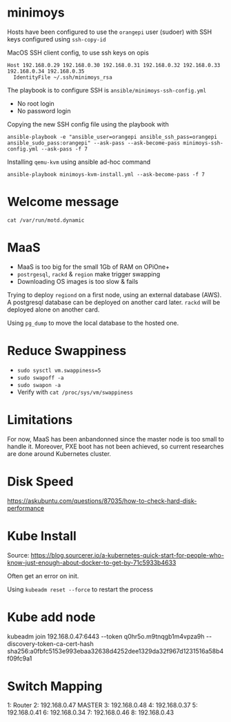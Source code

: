# minimoys

Hosts have been configured to use the `orangepi` user (sudoer) with SSH keys configured using `ssh-copy-id`

MacOS SSH client config, to use ssh keys on opis

```
Host 192.168.0.29 192.168.0.30 192.168.0.31 192.168.0.32 192.168.0.33 192.168.0.34 192.168.0.35
  IdentityFile ~/.ssh/minimoys_rsa
```

The playbook is to configure SSH is `ansible/minimoys-ssh-config.yml`

  - No root login
  - No password login

Copying the new SSH config file using the playbook with

```
ansible-playbook -e "ansible_user=orangepi ansible_ssh_pass=orangepi ansible_sudo_pass:orangepi" --ask-pass --ask-become-pass minimoys-ssh-config.yml --ask-pass -f 7
```

Installing `qemu-kvm` using ansible ad-hoc command

```
ansible-playbook minimoys-kvm-install.yml --ask-become-pass -f 7
```

# Welcome message

`cat /var/run/motd.dynamic`

# MaaS

- MaaS is too big for the small 1Gb of RAM on OPiOne+
- `postrgesql`, `rackd` & `region` make trigger swapping
- Downloading OS images is too slow & fails

Trying to deploy `regiond` on a first node, using an external database (AWS). A postgresql database can be deployed on another card later. `rackd` will be deployed alone on another card.

Using `pg_dump` to move the local database to the hosted one.

# Reduce Swappiness

- `sudo sysctl vm.swappiness=5`
- `sudo swapoff -a`
- `sudo swapon -a`
- Verify with `cat /proc/sys/vm/swappiness`

# Limitations

For now, MaaS has been anbandonned since the master node is too small to handle it. Moreover, PXE boot has not been achieved, so current researches are done around Kubernetes cluster.

# Disk Speed

https://askubuntu.com/questions/87035/how-to-check-hard-disk-performance

# Kube Install

Source: https://blog.sourcerer.io/a-kubernetes-quick-start-for-people-who-know-just-enough-about-docker-to-get-by-71c5933b4633

Often get an error on init.

Using `kubeadm reset --force` to restart the process

# Kube add node

kubeadm join 192.168.0.47:6443 --token q0hr5o.m9tnqgb1m4vpza9h --discovery-token-ca-cert-hash sha256:a0fbfc5153e993ebaa32638d4252dee1329da32f967d1231516a58b4f09fc9a1

# Switch Mapping

1: Router
2: 192.168.0.47 MASTER
3: 192.168.0.48 
4: 192.168.0.37
5: 192.168.0.41
6: 192.168.0.34
7: 192.168.0.46
8: 192.168.0.43
